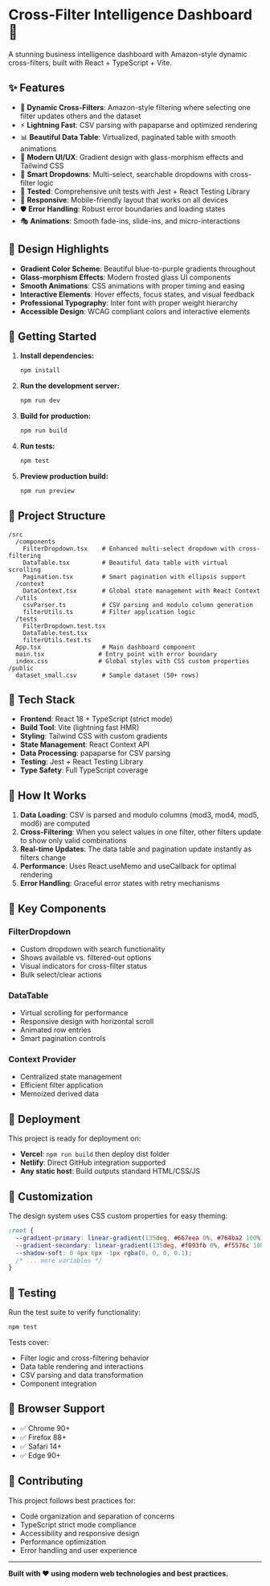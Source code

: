 
# Cross-Filter Intelligence Dashboard 🚀

A stunning business intelligence dashboard with Amazon-style dynamic cross-filters, built with React + TypeScript + Vite.

## ✨ Features

- 🎯 **Dynamic Cross-Filters**: Amazon-style filtering where selecting one filter updates others and the dataset
- ⚡ **Lightning Fast**: CSV parsing with papaparse and optimized rendering
- 📊 **Beautiful Data Table**: Virtualized, paginated table with smooth animations
- 🎨 **Modern UI/UX**: Gradient design with glass-morphism effects and Tailwind CSS
- 🔄 **Smart Dropdowns**: Multi-select, searchable dropdowns with cross-filter logic
- 🧪 **Tested**: Comprehensive unit tests with Jest + React Testing Library
- 📱 **Responsive**: Mobile-friendly layout that works on all devices
- 🛡️ **Error Handling**: Robust error boundaries and loading states
- 🎭 **Animations**: Smooth fade-ins, slide-ins, and micro-interactions

## 🎨 Design Highlights

- **Gradient Color Scheme**: Beautiful blue-to-purple gradients throughout
- **Glass-morphism Effects**: Modern frosted glass UI components
- **Smooth Animations**: CSS animations with proper timing and easing
- **Interactive Elements**: Hover effects, focus states, and visual feedback
- **Professional Typography**: Inter font with proper weight hierarchy
- **Accessible Design**: WCAG compliant colors and interactive elements

## 🚀 Getting Started

1. **Install dependencies:**
   ```bash
   npm install
   ```

2. **Run the development server:**
   ```bash
   npm run dev
   ```

3. **Build for production:**
   ```bash
   npm run build
   ```

4. **Run tests:**
   ```bash
   npm test
   ```

5. **Preview production build:**
   ```bash
   npm run preview
   ```

## 📂 Project Structure

```
/src
  /components
    FilterDropdown.tsx    # Enhanced multi-select dropdown with cross-filtering
    DataTable.tsx         # Beautiful data table with virtual scrolling
    Pagination.tsx        # Smart pagination with ellipsis support
  /context
    DataContext.tsx       # Global state management with React Context
  /utils
    csvParser.ts          # CSV parsing and modulo column generation
    filterUtils.ts        # Filter application logic
  /tests
    FilterDropdown.test.tsx
    DataTable.test.tsx
    filterUtils.test.ts
  App.tsx                 # Main dashboard component
  main.tsx               # Entry point with error boundary
  index.css              # Global styles with CSS custom properties
/public
  dataset_small.csv       # Sample dataset (50+ rows)
```

## 🔧 Tech Stack

- **Frontend**: React 18 + TypeScript (strict mode)
- **Build Tool**: Vite (lightning fast HMR)
- **Styling**: Tailwind CSS with custom gradients
- **State Management**: React Context API
- **Data Processing**: papaparse for CSV parsing
- **Testing**: Jest + React Testing Library
- **Type Safety**: Full TypeScript coverage

## 🎯 How It Works

1. **Data Loading**: CSV is parsed and modulo columns (mod3, mod4, mod5, mod6) are computed
2. **Cross-Filtering**: When you select values in one filter, other filters update to show only valid combinations
3. **Real-time Updates**: The data table and pagination update instantly as filters change
4. **Performance**: Uses React.useMemo and useCallback for optimal rendering
5. **Error Handling**: Graceful error states with retry mechanisms

## 🌟 Key Components

### FilterDropdown
- Custom dropdown with search functionality
- Shows available vs. filtered-out options
- Visual indicators for cross-filter status
- Bulk select/clear actions

### DataTable
- Virtual scrolling for performance
- Responsive design with horizontal scroll
- Animated row entries
- Smart pagination controls

### Context Provider
- Centralized state management
- Efficient filter application
- Memoized derived data

## 🚀 Deployment

This project is ready for deployment on:

- **Vercel**: `npm run build` then deploy dist folder
- **Netlify**: Direct GitHub integration supported
- **Any static host**: Build outputs standard HTML/CSS/JS

## 🎨 Customization

The design system uses CSS custom properties for easy theming:

```css
:root {
  --gradient-primary: linear-gradient(135deg, #667eea 0%, #764ba2 100%);
  --gradient-secondary: linear-gradient(135deg, #f093fb 0%, #f5576c 100%);
  --shadow-soft: 0 4px 6px -1px rgba(0, 0, 0, 0.1);
  /* ... more variables */
}
```

## 🧪 Testing

Run the test suite to verify functionality:

```bash
npm test
```

Tests cover:
- Filter logic and cross-filtering behavior
- Data table rendering and interactions
- CSV parsing and data transformation
- Component integration

## 📱 Browser Support

- ✅ Chrome 90+
- ✅ Firefox 88+
- ✅ Safari 14+
- ✅ Edge 90+

## 🤝 Contributing

This project follows best practices for:
- Code organization and separation of concerns
- TypeScript strict mode compliance
- Accessibility and responsive design
- Performance optimization
- Error handling and user experience

---

**Built with ❤️ using modern web technologies and best practices.**
